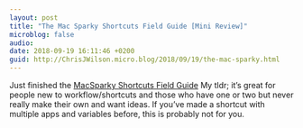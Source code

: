 ```yaml
---
layout: post
title: "The Mac Sparky Shortcuts Field Guide [Mini Review]"
microblog: false
audio: 
date: 2018-09-19 16:11:46 +0200
guid: http://ChrisJWilson.micro.blog/2018/09/19/the-mac-sparky.html
---
```

Just finished the [MacSparky Shortcuts Field Guide](https://learn.macsparky.com/p/siri) 
My tldr; it’s great for people new to workflow/shortcuts and those who have one or two but never really make their own and want ideas. 
If you’ve made a shortcut with multiple apps and variables before, this is probably not for you. 
